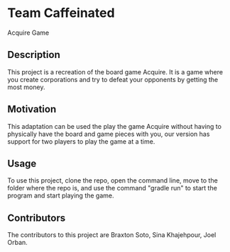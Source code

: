 # Team Caffeinated
Acquire Game

## Description
This project is a recreation of the board game Acquire. It is a game where you create corporations and try to defeat your opponents by getting the most money.

## Motivation
This adaptation can be used the play the game Acquire without having to physically have the board and game pieces with you, our version has support for two players to play the game at a time.

## Usage
To use this project, clone the repo, open the command line, move to the folder where the repo is, and use the command "gradle run" to start the program and start playing the game.

## Contributors
The contributors to this project are Braxton Soto, Sina Khajehpour, Joel Orban. 
